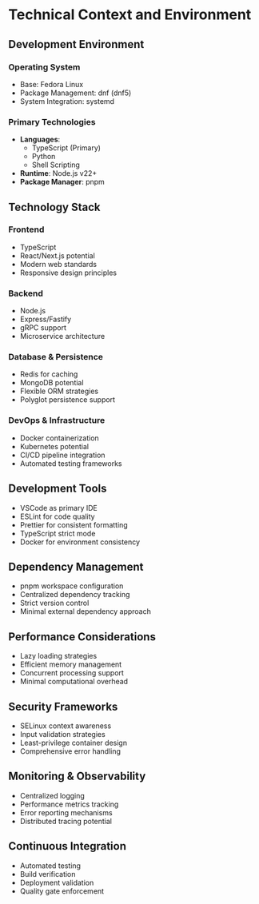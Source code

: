 # Technical Context and Environment

## Development Environment

### Operating System

- Base: Fedora Linux
- Package Management: dnf (dnf5)
- System Integration: systemd

### Primary Technologies

- **Languages**:
  - TypeScript (Primary)
  - Python
  - Shell Scripting
- **Runtime**: Node.js v22+
- **Package Manager**: pnpm

## Technology Stack

### Frontend

- TypeScript
- React/Next.js potential
- Modern web standards
- Responsive design principles

### Backend

- Node.js
- Express/Fastify
- gRPC support
- Microservice architecture

### Database & Persistence

- Redis for caching
- MongoDB potential
- Flexible ORM strategies
- Polyglot persistence support

### DevOps & Infrastructure

- Docker containerization
- Kubernetes potential
- CI/CD pipeline integration
- Automated testing frameworks

## Development Tools

- VSCode as primary IDE
- ESLint for code quality
- Prettier for consistent formatting
- TypeScript strict mode
- Docker for environment consistency

## Dependency Management

- pnpm workspace configuration
- Centralized dependency tracking
- Strict version control
- Minimal external dependency approach

## Performance Considerations

- Lazy loading strategies
- Efficient memory management
- Concurrent processing support
- Minimal computational overhead

## Security Frameworks

- SELinux context awareness
- Input validation strategies
- Least-privilege container design
- Comprehensive error handling

## Monitoring & Observability

- Centralized logging
- Performance metrics tracking
- Error reporting mechanisms
- Distributed tracing potential

## Continuous Integration

- Automated testing
- Build verification
- Deployment validation
- Quality gate enforcement
